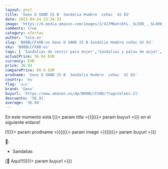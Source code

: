 ```yaml
---
layout: post
title: 'Geox D XAND 2S B  Sandalia Hombre  coñac  42 EU'
date: 2022-04-24 23:28:32
image: 'https://m.media-amazon.com/images/I/417MKatcbtL._SL500_._SL400_.jpg'
comments: true
category: ofertas
author: 'tole.es'
slug: 'B08BLCFX8B-es Geox D XAND 2S B Sandalia Hombre coñac 42 EU'
sku: 'B08BLCFX8B-es'
tags: [ 'Sandalias de vestir para mujer','Sandalias y palas de mujer','Zapatos','Zapatos para mujer','Zapatos y complementos','geox','sandalia','🇪🇸', ]
actualPrice: 36.94 EUR
currency: EUR
price: 36.94
comparePrice: 89.9 EUR
prodname: 'Geox D XAND 2S B  Sandalia Hombre  coñac  42 EU'
country: 'es'
flag: '🇪🇸'
brand: 'Geox'
buyurl: 'https://www.amazon.es/dp/B08BLCFX8B/?tag=tolees-21'
descuento: '58.91'
average: '36.94'
---
```


En este momento está [{{< param title >}}]({{< param buyurl >}}) en el siguiente enlace!

[![{{< param prodname >}}]({{< param image >}})]({{< param buyurl >}})

🔎:

- Sandalias

[🛒 Aquí!!!]({{< param buyurl >}})
